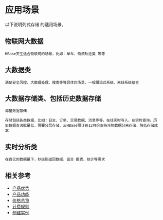 # 应用场景

以下说明列式存储 的适用场景。
 
## 物联网大数据
	HBase天生适合物联网的场景，比如：单车、物流轨迹类 等等

 
## 大数据类

	满足安全风控、大数据处理、搜索等等具体的场景，一般跟流式系统、离线系统结合



## 大数据存储类、包括历史数据存储
	海量数据存储

	存储包括各类数据，比如：日志、订单、交易数据、消息等等，在线实时写入，在实时查询。历史数据查询批量低，需要分层存储，云HBase预计在12月份支持冷热数据分离存储，降低存储成本

## 实时分析类 

	在百亿的数据量下，秒级别返回数据，适合 报表、统计等需求


## 相关参考

- [产品优势](Benefits.md)
- [产品功能](Features.md)
- [价格总览](../Pricing/Price-Overview.md)
- [计费规则](../Pricing/Billing-Rules.md)
- [创建实例](../Getting-Started/Create-Instance.md)
